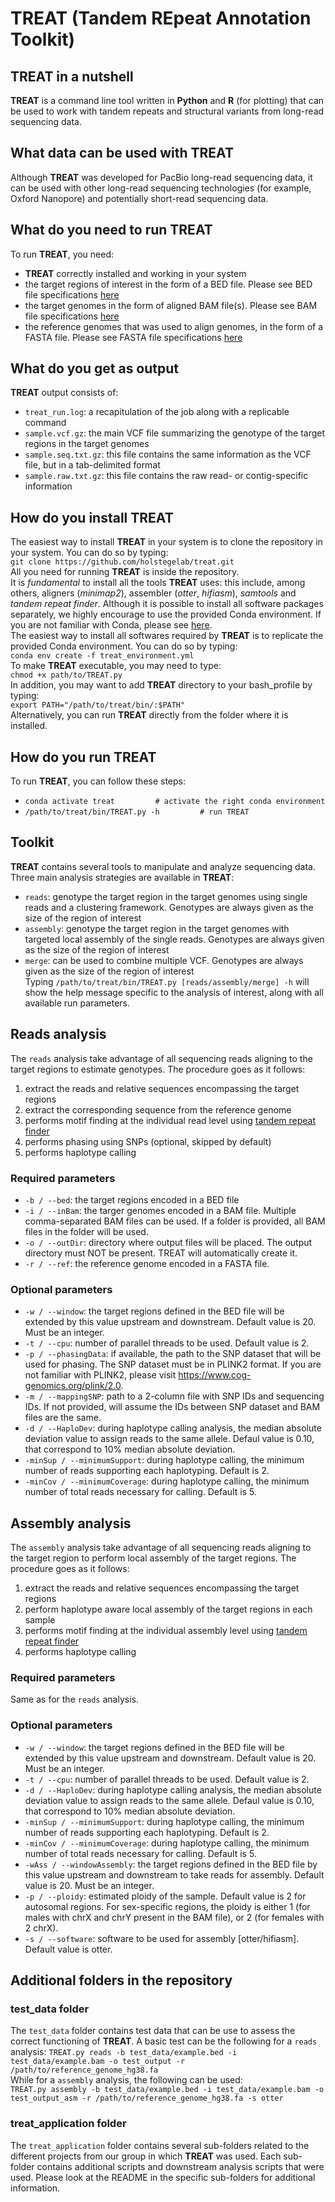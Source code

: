 # TREAT (Tandem REpeat Annotation Toolkit)

## TREAT in a nutshell
**TREAT** is a command line tool written in **Python** and **R** (for plotting) that can be used to work with tandem repeats and structural variants from long-read sequencing data.

## What data can be used with TREAT
Although **TREAT** was developed for PacBio long-read sequencing data, it can be used with other long-read sequencing technologies (for example, Oxford Nanopore) and potentially short-read sequencing data.

## What do you need to run TREAT
To run **TREAT**, you need:
- **TREAT** correctly installed and working in your system
- the target regions of interest in the form of a BED file. Please see BED file specifications [here](https://genome.ucsc.edu/FAQ/FAQformat.html#format1)
- the target genomes in the form of aligned BAM file(s). Please see BAM file specifications [here](https://genome.ucsc.edu/goldenPath/help/bam.html)
- the reference genomes that was used to align genomes, in the form of a FASTA file. Please see FASTA file specifications [here](https://www.ncbi.nlm.nih.gov/genbank/fastaformat/)

## What do you get as output
**TREAT** output consists of:
- `treat_run.log`: a recapitulation of the job along with a replicable command
- `sample.vcf.gz`: the main VCF file summarizing the genotype of the target regions in the target genomes
- `sample.seq.txt.gz`: this file contains the same information as the VCF file, but in a tab-delimited format
- `sample.raw.txt.gz`: this file contains the raw read- or contig-specific information

## How do you install TREAT
The easiest way to install **TREAT** in your system is to clone the repository in your system. You can do so by typing:  
`git clone https://github.com/holstegelab/treat.git`  
All you need for running **TREAT** is inside the repository.  
It is *fundamental* to install all the tools **TREAT** uses: this include, among others, aligners (*minimap2*), assembler (*otter*, *hifiasm*), *samtools* and *tandem repeat finder*. Although it is possible to install all software packages separately, we highly encourage to use the provided Conda environment. If you are not familiar with Conda, please see [here](https://conda.io/projects/conda/en/latest/user-guide/getting-started.html).  
The easiest way to install all softwares required by **TREAT** is to replicate the provided Conda environment. You can do so by typing:  
`conda env create -f treat_environment.yml`  
To make **TREAT** executable, you may need to type:  
`chmod +x path/to/TREAT.py`  
In addition, you may want to add **TREAT** directory to your bash_profile by typing:  
`export PATH="/path/to/treat/bin/:$PATH"`  
Alternatively, you can run **TREAT** directly from the folder where it is installed.

## How do you run TREAT
To run **TREAT**, you can follow these steps:
- `conda activate treat         # activate the right conda environment`
- `/path/to/treat/bin/TREAT.py -h         # run TREAT`

## Toolkit
**TREAT** contains several tools to manipulate and analyze sequencing data. Three main analysis strategies are available in **TREAT**:
- `reads`: genotype the target region in the target genomes using single reads and a clustering framework. Genotypes are always given as the size of the region of interest
- `assembly`: genotype the target region in the target genomes with targeted local assembly of the single reads. Genotypes are always given as the size of the region of interest
- `merge`: can be used to combine multiple VCF. Genotypes are always given as the size of the region of interest  
Typing `/path/to/treat/bin/TREAT.py [reads/assembly/merge] -h` will show the help message specific to the analysis of interest, along with all available run parameters.

## Reads analysis
The `reads` analysis take advantage of all sequencing reads aligning to the target regions to estimate genotypes. The procedure goes as it follows:
1. extract the reads and relative sequences encompassing the target regions
2. extract the corresponding sequence from the reference genome
3. performs motif finding at the individual read level using [tandem repeat finder](https://tandem.bu.edu/trf/trf.html)
4. performs phasing using SNPs (optional, skipped by default)
5. performs haplotype calling

### Required parameters
- `-b / --bed`: the target regions encoded in a BED file
- `-i / --inBam`: the targer genomes encoded in a BAM file. Multiple comma-separated BAM files can be used. If a folder is provided, all BAM files in the folder will be used.
- `-o / --outDir`: directory where output files will be placed. The output directory must NOT be present. TREAT will automatically create it.
- `-r / --ref`: the reference genome encoded in a FASTA file.

### Optional parameters
- `-w / --window`: the target regions defined in the BED file will be extended by this value upstream and downstream. Default value is 20. Must be an integer.
- `-t / --cpu`: number of parallel threads to be used. Default value is 2.
- `-p / --phasingData`: if available, the path to the SNP dataset that will be used for phasing. The SNP dataset must be in PLINK2 format. If you are not familiar with PLINK2, please visit https://www.cog-genomics.org/plink/2.0.
- `-m / --mappingSNP`: path to a 2-column file with SNP IDs and sequencing IDs. If not provided, will assume the IDs between SNP dataset and BAM files are the same.
- `-d / --HaploDev`: during haplotype calling analysis, the median absolute deviation value to assign reads to the same allele. Defaul value is 0.10, that correspond to 10% median absolute deviation.
- `-minSup / --minimumSupport`: during haplotype calling, the minimum number of reads supporting each haplotyping. Default is 2.
- `-minCov / --minimumCoverage`: during haplotype calling, the minimum number of total reads necessary for calling. Default is 5.

## Assembly analysis
The `assembly` analysis take advantage of all sequencing reads aligning to the target region to perform local assembly of the target regions. The procedure goes as it follows:
1. extract the reads and relative sequences encompassing the target regions
2. perform haplotype aware local assembly of the target regions in each sample
3. performs motif finding at the individual assembly level using [tandem repeat finder](https://tandem.bu.edu/trf/trf.html)
4. performs haplotype calling

### Required parameters
Same as for the `reads` analysis.

### Optional parameters
- `-w / --window`: the target regions defined in the BED file will be extended by this value upstream and downstream. Default value is 20. Must be an integer.
- `-t / --cpu`: number of parallel threads to be used. Default value is 2.
- `-d / --HaploDev`: during haplotype calling analysis, the median absolute deviation value to assign reads to the same allele. Defaul value is 0.10, that correspond to 10% median absolute deviation.
- `-minSup / --minimumSupport`: during haplotype calling, the minimum number of reads supporting each haplotyping. Default is 2.
- `-minCov / --minimumCoverage`: during haplotype calling, the minimum number of total reads necessary for calling. Default is 5.
- `-wAss / --windowAssembly`: the target regions defined in the BED file by this value upstream and downstream to take reads for assembly. Default value is 20. Must be an integer.
- `-p / --ploidy`: estimated ploidy of the sample. Default value is 2 for autosomal regions. For sex-specific regions, the ploidy is either 1 (for males with chrX and chrY present in the BAM file), or 2 (for females with 2 chrX).
- `-s / --software`: software to be used for assembly [otter/hifiasm]. Default value is otter. 

## Additional folders in the repository

### test_data folder
The `test_data` folder contains test data that can be use to assess the correct functioning of **TREAT**. A basic test can be the following for a `reads` analysis:
`TREAT.py reads -b test_data/example.bed -i test_data/example.bam -o test_output -r /path/to/reference_genome_hg38.fa`  
While for a `assembly` analysis, the following can be used:  
`TREAT.py assembly -b test_data/example.bed -i test_data/example.bam -o test_output_asm -r /path/to/reference_genome_hg38.fa -s otter`  

### treat_application folder
The `treat_application` folder contains several sub-folders related to the different projects from our group in which **TREAT** was used. Each sub-folder contains additional scripts and downstream analysis scripts that were used. Please look at the README in the specific sub-folders for additional information.